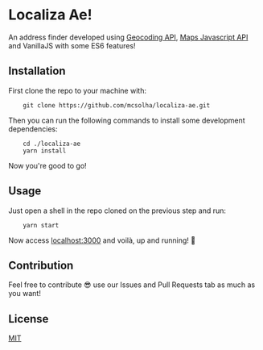 # Localiza Ae!

An address finder developed using [Geocoding API](https://developers.google.com/maps/documentation/javascript/tutorial?hl=pt-br), [Maps Javascript API](https://developers.google.com/maps/documentation/javascript/tutorial?hl=pt-br) and VanillaJS with some ES6 features!

## Installation

First clone the repo to your machine with:
```
    git clone https://github.com/mcsolha/localiza-ae.git
```

Then you can run the following commands to install some development dependencies:
```
    cd ./localiza-ae
    yarn install
```

Now you're good to go!

## Usage

Just open a shell in the repo cloned on the previous step and run:
```
    yarn start
```

Now access [localhost:3000](http://localhost:3000) and voilà, up and running! 🎉

## Contribution

Feel free to contribute 😎 use our Issues and Pull Requests tab as much as you want!

## License

[MIT](https://github.com/mcsolha/localiza-ae/blob/master/LICENSE)
